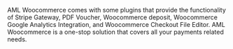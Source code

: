 AML Woocommerce comes with some plugins that provide the functionality of Stripe Gateway, PDF Voucher, Woocommerce deposit, Woocommerce Google Analytics Integration, and Woocommerce   Checkout File Editor. AML Woocommerce is a one-stop solution that covers all your payments related needs.
